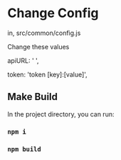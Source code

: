 # Change Config 

in, src/common/config.js

Change these values

apiURL: ' ',

token: 'token [key]:[value]',

## Make Build

In the project directory, you can run:

### `npm i`

### `npm build`
